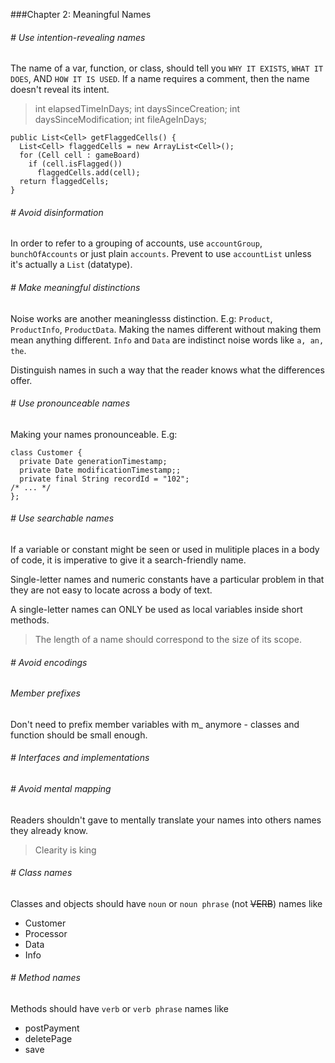 ###Chapter 2: Meaningful Names

###### # Use intention-revealing names
The name of a var, function, or class, should tell you `WHY IT EXISTS`, `WHAT IT DOES`, AND `HOW IT IS USED`.
If a name requires a comment, then the name doesn't reveal its intent.

> int elapsedTimeInDays;
> int daysSinceCreation;
> int daysSinceModification;
> int fileAgeInDays;

```
public List<Cell> getFlaggedCells() {
  List<Cell> flaggedCells = new ArrayList<Cell>();
  for (Cell cell : gameBoard)
    if (cell.isFlagged())
      flaggedCells.add(cell);
  return flaggedCells;
}
```

###### # Avoid disinformation
In order to refer to a grouping of accounts, use `accountGroup`, `bunchOfAccounts` or just plain `accounts`. Prevent to use `accountList` unless it's actually a `List` (datatype).

###### # Make meaningful distinctions
Noise works are another meaninglesss distinction.
E.g: `Product`, `ProductInfo`, `ProductData`.
Making the names different without making them mean anything different. `Info` and `Data` are indistinct noise words like `a, an, the`.

Distinguish names in such a way that the reader knows what the differences offer.

###### # Use pronounceable names
Making your names pronounceable.
E.g:
```
class Customer {
  private Date generationTimestamp;
  private Date modificationTimestamp;;
  private final String recordId = "102";
/* ... */
};
```

###### # Use searchable names
If a variable or constant might be seen or used in mulitiple places in a body of code, it is imperative to give it a search-friendly name.

Single-letter names and numeric constants have a particular problem in that they are not easy to locate across a body of text.

A single-letter names can ONLY be used as local variables inside short methods.
> The length of a name should correspond to the size of its scope.

###### # Avoid encodings

###### Member prefixes
Don't need to prefix member variables with m_ anymore - classes and function should be small enough.

###### # Interfaces and implementations

###### # Avoid mental mapping
Readers shouldn't gave to mentally translate your names into others names they already know.
> Clearity is king

###### # Class names
Classes and objects should have `noun` or `noun phrase` (not ~~VERB~~) names like
- Customer
- Processor
- Data
- Info

###### # Method names
Methods should have `verb` or `verb phrase` names like
- postPayment
- deletePage
- save


















